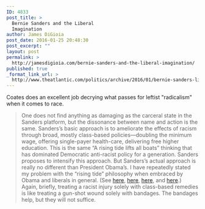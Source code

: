 ```yaml
---
ID: 4833
post_title: >
  Bernie Sanders and the Liberal
  Imagination
author: James DiGioia
post_date: 2016-01-25 20:48:30
post_excerpt: ""
layout: post
permalink: >
  http://jamesdigioia.com/bernie-sanders-and-the-liberal-imagination/
published: true
_format_link_url: >
  http://www.theatlantic.com/politics/archive/2016/01/bernie-sanders-liberal-imagination/425022/
---
```

Coates does an excellent job decrying what passes for leftist "radicalism" when it comes to race.

> One does not find anything as damaging as the carceral state in the Sanders platform, but the dissonance between name and action is the same. Sanders’s basic approach is to ameliorate the effects of racism through broad, mostly class-based policies—doubling the minimum wage, offering single-payer health-care, delivering free higher education. This is the same “A rising tide lifts all boats” thinking that has dominated Democratic anti-racist policy for a generation. Sanders proposes to intensify this approach. But Sanders’s actual approach is really no different than President Obama’s. I have repeatedly stated my problem with the “rising tide” philosophy when embraced by Obama and liberals in general. (See [here][1], [here][2], [here][3], and [here][4].) Again, briefly, treating a racist injury solely with class-based remedies is like treating a gun-shot wound solely with bandages. The bandages help, but they will not suffice.

 [1]: http://www.theatlantic.com/national/archive/2013/01/the-american-case-against-a-black-middle-class/267385/
 [2]: http://www.theatlantic.com/politics/archive/2013/10/a-rising-tide-lifts-all-yachts/280224/
 [3]: http://www.theatlantic.com/business/archive/2013/09/a-rising-tide-lifts-mostly-yachts/279769/
 [4]: http://www.theatlantic.com/national/archive/2013/06/a-rising-tide-lifts-all-yachts/276880/